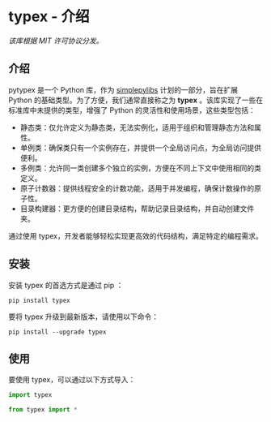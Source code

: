 # typex - 介绍

_该库根据 MIT 许可协议分发。_

## 介绍

pytypex 是一个 Python 库，作为 [simplepylibs](https://github.com/numlinka/simplepylibs) 计划的一部分，旨在扩展 Python 的基础类型。为了方便，我们通常直接称之为 **typex** 。该库实现了一些在标准库中未提供的类型，增强了 Python 的灵活性和使用场景，这些类型包括：

- 静态类：仅允许定义为静态类，无法实例化，适用于组织和管理静态方法和属性。
- 单例类：确保类只有一个实例存在，并提供一个全局访问点，为全局访问提供便利。
- 多例类：允许同一类创建多个独立的实例，方便在不同上下文中使用相同的类定义。
- 原子计数器：提供线程安全的计数功能，适用于并发编程，确保计数操作的原子性。
- 目录构建器：更方便的创建目录结构，帮助记录目录结构，并自动创建文件夹。

通过使用 typex，开发者能够轻松实现更高效的代码结构，满足特定的编程需求。

## 安装

安装 typex 的首选方式是通过 pip ：

```shell
pip install typex
```

要将 typex 升级到最新版本，请使用以下命令：

```shell
pip install --upgrade typex
```

## 使用

要使用 typex，可以通过以下方式导入：

```Python
import typex
```

```Python
from typex import *
```
